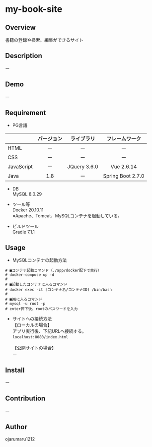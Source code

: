 my-book-site
====

## Overview
書籍の登録や検索、編集ができるサイト

## Description
ー

## Demo
ー

## Requirement
- PG言語<br>

|            | バージョン   | ライブラリ   | フレームワーク    |
|:-----------|:------------:|:------------:|:------------:     |
| HTML       | ー           | ー           | ー                |
| CSS        | ー           | ー           | ー                |
| JavaScript | ー           | JQuery 3.6.0 | Vue 2.6.14        |
| Java       | 1.8           | ー           | Spring Boot 2.7.0 |

- DB<br>
MySQL 8.0.29

- ツール等<br>
Docker 20.10.11<br>
※Apache、Tomcat、MySQLコンテナを起動している。

- ビルドツール<br>
Gradle 7.1.1

## Usage
- MySQLコンテナの起動方法
```
# ■コンテナ起動コマンド（./app/docker配下で実行）
# docker-compose up -d
#
# ■起動したコンテナに入るコマンド
# docker exec -it [コンテナ名/コンテナID] /bin/bash
#
# ■DBに入るコマンド
# mysql -u root -p
# enter押下後、rootのパスワードを入力
```

- サイトへの接続方法<br>
【ローカルの場合】<br>
アプリ実行後、下記URLへ接続する。<br>
`localhost:8080/index.html`<br><br>
【公開サイトの場合】<br>
ー

## Install
ー
## Contribution
ー

## Author
ojarumaru1212

